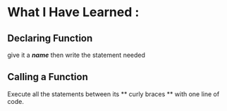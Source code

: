 # What I Have Learned :

## Declaring Function

give it a ***name*** then write the statement needed

## Calling a Function

Execute all the statements between its ** curly braces ** with one line of code.
